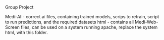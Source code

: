 Group Project

Medi-AI - correct ai files, containing trained models, scrips to retrain, script to run predictions, and the required datasets
html - contains all Medi-Web-Screen files, can be used on a system running apache, replace the system html, with this folder.
